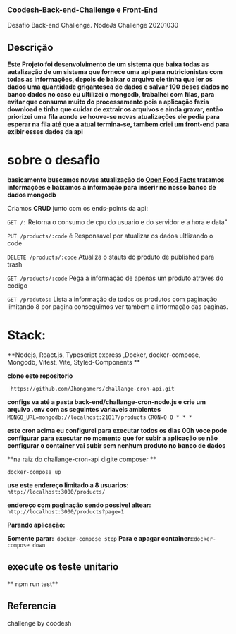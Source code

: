 ### Coodesh-Back-end-Challenge e Front-End
Desafio Back-end Challenge.
NodeJs Challenge 20201030

## Descrição
**Este Projeto foi desenvolvimento de um sistema que baixa todas as autalização de um sistema que fornece uma api para nutricionistas com todas as informações, depois de baixar o arquivo ele tinha que ler os dados uma quantidade grigantesca de dados e salvar 100 deses dados no banco dados no caso eu ultilizei o mongodb, trabalhei com filas, para evitar que consuma muito do processamento pois a aplicação fazia download e tinha que cuidar de extrair os arquivos e ainda gravar, então priorizei uma fila aonde se houve-se novas atualizações ele pedia para esperar na fila até que a atual termina-se, tambem criei um front-end para exibir esses dados da api**

# sobre o desafio
**basicamente buscamos novas atualização do [Open Food Facts](https://br.openfoodfacts.org/data "Open Food Facts") tratamos informações e baixamos a informação para inserir no nosso banco de dados mongodb**


Criamos **CRUD**  junto com os ends-points da api:

`GET /:` Retorna o consumo de cpu do usuario e do servidor e a hora e data"

`PUT /products/:code` é Responsavel por atualizar os dados ultlizando o code

 `DELETE /products/:code` Atualiza o stauts do produto de published para trash

`GET /products/:code` Pega a informação de apenas um produto atraves do codigo

`GET /produtos:` Lista a informação de todos os produtos com paginação limitando 8 por pagina conseguimos ver tambem a informação das paginas.

# Stack:
**Nodejs, React.js, Typescript
express ,Docker, docker-compose,
Mongodb, Vitest, Vite, Styled-Components
**


**clone este repositorio**
``` git clone
 https://github.com/Jhongamers/challange-cron-api.git
```

**configs va até a pasta back-end/challange-cron-node.js  e crie um arquivo .env com as seguintes variaveis ambientes**
`MONGO_URL=mongodb://localhost:21017/products`
`CRON=0 0 * * *` 

**este cron acima eu configurei para executar todos os dias 00h voce pode configurar para executar no momento que for subir a aplicação se não configurar o container vai subir sem nenhum produto no banco de dados**

**na raiz do challange-cron-api  digite composer **

`docker-compose up`


**use este endereço limitado a 8 usuarios:**
` http://localhost:3000/products/`

**endereço com paginação sendo possivel altear:**
` http://localhost:3000/products?page=1`

**Parando aplicação:**



**Somente parar:**` docker-compose stop`
**Para e apagar container:**:` docker-compose down `


## execute os teste unitario

** npm run test**
## Referencia
challenge by coodesh
